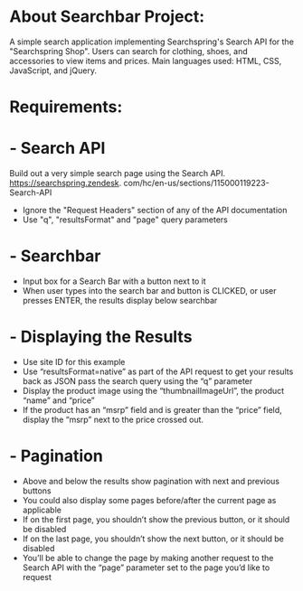 # About Searchbar Project:
A simple search application implementing Searchspring's Search API for the "Searchspring Shop". Users can search for clothing, shoes, and accessories to view items and prices. Main languages used: HTML, CSS, JavaScript, and jQuery.
# Requirements:
# - Search API
Build out a very simple search page using the Search API.
https://searchspring.zendesk.
com/hc/en-us/sections/115000119223-Search-API
- Ignore the "Request Headers" section of any of the API documentation
- Use "q", "resultsFormat" and "page" query parameters

# - Searchbar
- Input box for a Search Bar with a button next to it
- When user types into the search bar and button is CLICKED, or user presses ENTER, the results display below searchbar

# - Displaying the Results
- Use site ID for this example
- Use “resultsFormat=native” as part of the API request to get your results back as JSON
pass the search query using the “q” parameter
- Display the product image using the “thumbnailImageUrl”, the product “name” and “price”
- If the product has an “msrp” field and is greater than the “price” field, display the “msrp” next to the price crossed out.

# - Pagination
- Above and below the results show pagination with next and previous buttons
- You could also display some pages before/after the current page as applicable
- If on the first page, you shouldn’t show the previous button, or it should be disabled
- If on the last page, you shouldn’t show the next button, or it should be disabled
- You’ll be able to change the page by making another request to the Search API with the “page” parameter set to the page you’d like to request
